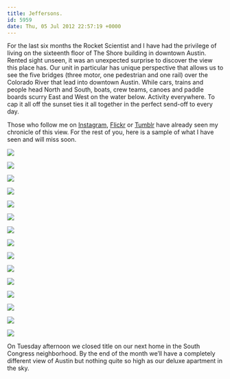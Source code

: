 ```yaml
---
title: Jeffersons.
id: 5959
date: Thu, 05 Jul 2012 22:57:19 +0000
---
```


For the last six months the Rocket Scientist and I have had the privilege of living on the sixteenth floor of The Shore building in downtown Austin. Rented sight unseen, it was an unexpected surprise to discover the view this place has. Our unit in particular has unique perspective that allows us to see the five bridges (three motor, one pedestrian and one rail) over the Colorado River that lead into downtown Austin. While cars, trains and people head North and South, boats, crew teams, canoes and paddle boards scurry East and West on the water below. Activity everywhere. To cap it all off the sunset ties it all together in the perfect send-off to every day.  

Those who follow me on [Instagram](http://www.gramfeed.com/brilliantcrank), [Flickr](http://www.flickr.com/photos/brilliantcrank/) or [Tumblr](http://www.brilliantcrank.com) have already seen my chronicle of this view. For the rest of you, here is a sample of what I have seen and will miss soon.  

![](https://25.media.tumblr.com/tumblr_m6prmonIuL1qz5yqjo1_500.jpg)  

![](https://24.media.tumblr.com/tumblr_m50pot8qLJ1qz5yqjo1_500.jpg)  

![](https://25.media.tumblr.com/tumblr_m3vwqnOPOx1qz5yqjo1_500.jpg)  

![](https://24.media.tumblr.com/tumblr_m3fanuCUHC1qz5yqjo1_500.jpg)  

![](https://25.media.tumblr.com/tumblr_m37v59POAL1qz5yqjo1_500.jpg)  

![](https://25.media.tumblr.com/tumblr_m2jtyxuP8j1qz5yqjo1_500.jpg)  

![](https://25.media.tumblr.com/tumblr_m3vyoqZ02k1qz5yqjo1_500.jpg)  

![](https://25.media.tumblr.com/tumblr_m2cpi4j4WY1qz5yqjo1_500.jpg)  

![](https://25.media.tumblr.com/tumblr_m23ov195MJ1qz5yqjo1_500.jpg)  

![](https://25.media.tumblr.com/tumblr_m1d7vdMbjC1qz5yqjo1_500.jpg)  

![](https://25.media.tumblr.com/tumblr_m17m5e6VDr1qz5yqjo1_500.jpg)  

![](https://24.media.tumblr.com/tumblr_lzo1qjg2LC1qz5yqjo1_500.jpg)  

![](https://24.media.tumblr.com/tumblr_lyouaageNy1qz5yqjo1_500.jpg)  

![](https://24.media.tumblr.com/tumblr_m6o5lpWuVu1qz5yqjo1_500.jpg)  

![](https://24.media.tumblr.com/tumblr_m6gkqmOjx41qz5yqjo1_500.jpg)  

On Tuesday afternoon we closed title on our next home in the South Congress neighborhood. By the end of the month we’ll have a completely different view of Austin but nothing quite so high as our deluxe apartment in the sky.





